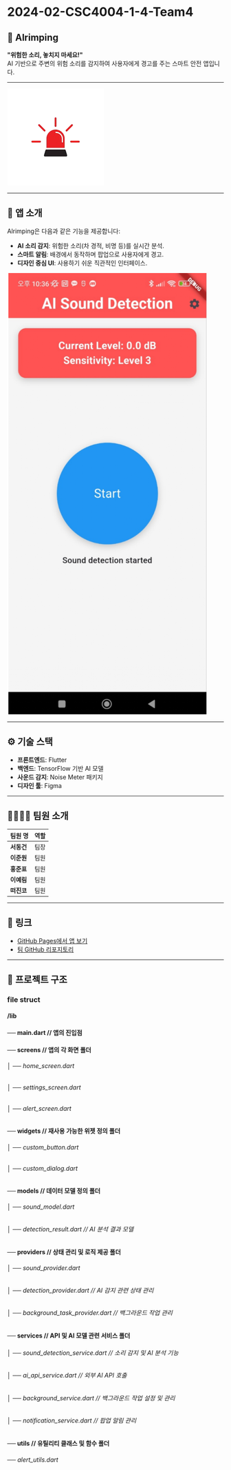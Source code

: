 # 2024-02-CSC4004-1-4-Team4

## 🚀 Alrimping  
**"위험한 소리, 놓치지 마세요!"**  
AI 기반으로 주변의 위험 소리를 감지하여 사용자에게 경고를 주는 스마트 안전 앱입니다.

---

![App logo](alrimping/assets/images/app_icon.png)

---

## 📱 앱 소개  
Alrimping은 다음과 같은 기능을 제공합니다:  
- **AI 소리 감지**: 위험한 소리(차 경적, 비명 등)를 실시간 분석.  
- **스마트 알림**: 배경에서 동작하며 팝업으로 사용자에게 경고.  
- **디자인 중심 UI**: 사용하기 쉬운 직관적인 인터페이스.

![App Preview](alrimping/assets/images/app_preview.png)

---

## ⚙️ 기술 스택  
- **프론트엔드**: Flutter  
- **백엔드**: TensorFlow 기반 AI 모델  
- **사운드 감지**: Noise Meter 패키지  
- **디자인 툴**: Figma  

---

## 👨‍👩‍👧‍👦 팀원 소개  

| 팀원 명   | 역할       |  
|-----------|------------|  
| **서동건** | 팀장       |  
| **이준원** | 팀원       |  
| **홍준표** | 팀원       |  
| **이예림** | 팀원       |  
| **떠진코** | 팀원       |  

---

## 🔗 링크  
- [GitHub Pages에서 앱 보기](https://username.github.io/repository-name)  
- [팀 GitHub 리포지토리](https://github.com/username/repository-name)  

---

## 📂 프로젝트 구조  
### file struct
#### /lib  ######
 #### ── main.dart                  // 앱의 진입점
 #### ── screens                    // 앱의 각 화면 폴더
 ###### │   ── home_screen.dart
 ###### │   ── settings_screen.dart
 ###### │   ── alert_screen.dart
 #### ── widgets                    // 재사용 가능한 위젯 정의 폴더
 ###### │   ── custom_button.dart
 ###### │   ── custom_dialog.dart
 #### ── models                     // 데이터 모델 정의 폴더
 ###### │   ── sound_model.dart
 ###### │   ── detection_result.dart       // AI 분석 결과 모델
 #### ── providers                  // 상태 관리 및 로직 제공 폴더
 ###### │   ── sound_provider.dart
 ###### │   ── detection_provider.dart     // AI 감지 관련 상태 관리
 ###### │   ── background_task_provider.dart  // 백그라운드 작업 관리
 #### ── services                   // API 및 AI 모델 관련 서비스 폴더
 ###### │   ── sound_detection_service.dart   // 소리 감지 및 AI 분석 기능
 ###### │   ── ai_api_service.dart            // 외부 AI API 호출
 ###### │   ── background_service.dart        // 백그라운드 작업 설정 및 관리
 ###### │   ── notification_service.dart      // 팝업 알림 관리
 #### ── utils                      // 유틸리티 클래스 및 함수 폴더
 ######     ── alert_utils.dart

